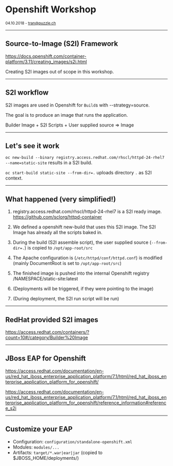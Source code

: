 # Openshift Workshop

<small>04.10.2018 - tran@puzzle.ch</small>

<!-- .slide: class="master01" -->

---

## Source-to-Image (S2I) Framework

https://docs.openshift.com/container-platform/3.11/creating_images/s2i.html

Creating S2I images out of scope in this workshop.

---

## S2I workflow

S2I images are used in Openshift for `Build`s with --strategy=source.

The goal is to produce an image that runs the application.

Builder Image + S2I Scripts + User supplied source => Image

---

## Let's see it work

`oc new-build --binary registry.access.redhat.com/rhscl/httpd-24-rhel7 --name=static-site` results in a S2I build.

`oc start-build static-site --from-dir=.` uploads directory `.` as S2I context.

---

## What happened (very simplified!)

1. registry.access.redhat.com/rhscl/httpd-24-rhel7 is a S2I ready image. https://github.com/sclorg/httpd-container

2. We defined a openshift new-build that uses this S2I image. The S2I Image has already all the scripts baked in.

3. During the build (S2I assemble script), the user supplied source (`--from-dir=.`) is copied to `/opt/app-root/src`

4. The Apache configuration is (`/etc/httpd/conf/httpd.conf`) is modified (mainly DocumentRoot is set to `/opt/app-root/src`)

5. The finished image is pushed into the internal Openshift registry /NAMESPACE/static-site:latest

6. (Deployments will be triggered, if they were pointing to the image)

7. (During deployment, the S2I run script will be run)

---

## RedHat provided S2I images

https://access.redhat.com/containers/?count=10#/category/Builder%20Image

---

## JBoss EAP for Openshift

https://access.redhat.com/documentation/en-us/red_hat_jboss_enterprise_application_platform/7.1/html/red_hat_jboss_enterprise_application_platform_for_openshift/

https://access.redhat.com/documentation/en-us/red_hat_jboss_enterprise_application_platform/7.1/html/red_hat_jboss_enterprise_application_platform_for_openshift/reference_information#reference_s2i

----

## Customize your EAP

* Configuration: `configuration/standalone-openshift.xml`
* Modules: `modules/...`
* Artifacts: `target/*.war|ear|jar` (copied to $JBOSS_HOME/deployments/)

